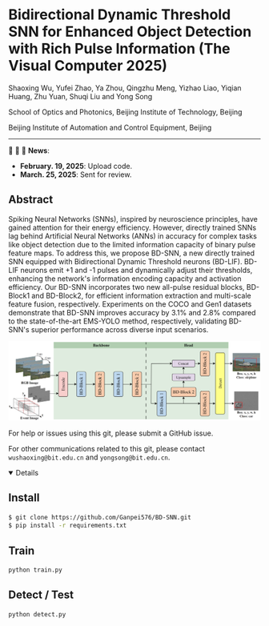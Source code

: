 # Bidirectional Dynamic Threshold SNN for Enhanced Object Detection with Rich Pulse Information (The Visual Computer 2025)

Shaoxing Wu, Yufei Zhao, Ya Zhou, Qingzhu Meng, Yizhao Liao, Yiqian Huang, Zhu Yuan, Shuqi Liu and Yong Song

School of Optics and Photonics, Beijing Institute of Technology, Beijing

Beijing Institute of Automation and Control Equipment, Beijing

---

:rocket:  :rocket:  :rocket: **News**:

- **February. 19, 2025**: Upload code.
- **March. 25, 2025**: Sent for review.



## Abstract

Spiking Neural Networks (SNNs), inspired by neuroscience principles, have gained attention for their energy efficiency. However, directly trained SNNs lag behind Artificial Neural Networks (ANNs) in accuracy for complex tasks like object detection due to the limited information capacity of binary pulse feature maps. To address this, we propose BD-SNN, a new directly trained SNN equipped with Bidirectional Dynamic Threshold neurons (BD-LIF). BD-LIF neurons emit +1 and -1 pulses and dynamically adjust their thresholds, enhancing the network's information encoding capacity and activation efficiency. Our BD-SNN incorporates two new all-pulse residual blocks, BD-Block1 and BD-Block2, for efficient information extraction and multi-scale feature fusion, respectively. Experiments on the COCO and Gen1 datasets demonstrate that BD-SNN improves accuracy by 3.1% and 2.8% compared to the state-of-the-art EMS-YOLO method, respectively, validating BD-SNN's superior performance across diverse input scenarios.

![image](network.png)

For help or issues using this git, please submit a GitHub issue.

For other communications related to this git, please contact `wushaoxing@bit.edu.cn` and `yongsong@bit.edu.cn`.

<details open>

## Install

```bash
$ git clone https://github.com/Ganpei576/BD-SNN.git
$ pip install -r requirements.txt
```

## Train

```python
python train.py
```

## Detect / Test

```python
python detect.py
```
</details>
